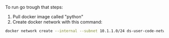 To run go trough that steps:
1. Pull docker image called "python"
2. Create docker network with this command:
```sh
docker network create --internal --subnet 10.1.1.0/24 ds-user-code-network
```